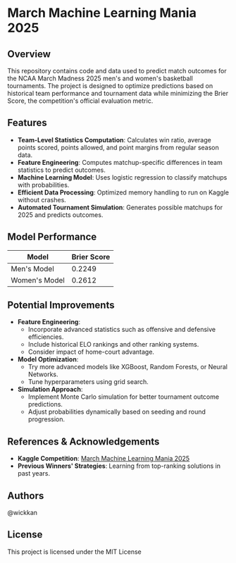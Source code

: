 # March Machine Learning Mania 2025

## Overview
This repository contains code and data used to predict match outcomes for the NCAA March Madness 2025 men's and women's basketball tournaments. The project is designed to optimize predictions based on historical team performance and tournament data while minimizing the Brier Score, the competition's official evaluation metric.

## Features
- **Team-Level Statistics Computation**: Calculates win ratio, average points scored, points allowed, and point margins from regular season data.
- **Feature Engineering**: Computes matchup-specific differences in team statistics to predict outcomes.
- **Machine Learning Model**: Uses logistic regression to classify matchups with probabilities.
- **Efficient Data Processing**: Optimized memory handling to run on Kaggle without crashes.
- **Automated Tournament Simulation**: Generates possible matchups for 2025 and predicts outcomes.

## Model Performance
| Model | Brier Score |
|--------|------------|
| Men's Model | 0.2249 |
| Women's Model | 0.2612 |

## Potential Improvements
- **Feature Engineering**:
  - Incorporate advanced statistics such as offensive and defensive efficiencies.
  - Include historical ELO rankings and other ranking systems.
  - Consider impact of home-court advantage.
- **Model Optimization**:
  - Try more advanced models like XGBoost, Random Forests, or Neural Networks.
  - Tune hyperparameters using grid search.
- **Simulation Approach**:
  - Implement Monte Carlo simulation for better tournament outcome predictions.
  - Adjust probabilities dynamically based on seeding and round progression.

## References & Acknowledgements
- **Kaggle Competition**: [March Machine Learning Mania 2025](https://www.kaggle.com/c/march-machine-learning-mania-2025)
- **Previous Winners' Strategies**: Learning from top-ranking solutions in past years.

## Authors
@wickkan

## License
This project is licensed under the MIT License
